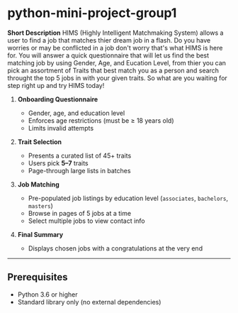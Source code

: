 # python-mini-project-group1

**Short Description**
HIMS (Highly Intelligent Matchmaking System) allows a user to find a job that matches thier dream job in a flash. Do you have worries or may be conflicted in a job don't worry that's what HIMS is here for. You will answer a quick questionnaire that will let us find the best matching job by using Gender, Age, and Eucation Level, from thier you can pick an assortment of Traits that best match you as a person and search throught the top 5 jobs in with your given traits. So what are you waiting for step right up and try HIMS today!


1. **Onboarding Questionnaire**  
   - Gender, age, and education level  
   - Enforces age restrictions (must be ≥ 18 years old)  
   - Limits invalid attempts

2. **Trait Selection**  
   - Presents a curated list of 45+ traits  
   - Users pick **5–7** traits  
   - Page-through large lists in batches

3. **Job Matching**  
   - Pre-populated job listings by education level (`associates`, `bachelors`, `masters`)  
   - Browse in pages of 5 jobs at a time  
   - Select multiple jobs to view contact info

4. **Final Summary**  
   - Displays chosen jobs with a congratulations at the very end 

---

## Prerequisites

- Python 3.6 or higher
- Standard library only (no external dependencies)




